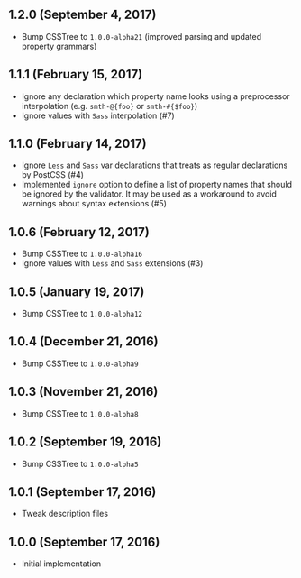 ## 1.2.0 (September 4, 2017)

- Bump CSSTree to `1.0.0-alpha21` (improved parsing and updated property grammars)

## 1.1.1 (February 15, 2017)

- Ignore any declaration which property name looks using a preprocessor interpolation (e.g. `smth-@{foo}` or `smth-#{$foo}`)
- Ignore values with `Sass` interpolation (#7)

## 1.1.0 (February 14, 2017)

- Ignore `Less` and `Sass` var declarations that treats as regular declarations by PostCSS (#4)
- Implemented `ignore` option to define a list of property names that should be ignored by the validator. It may be used as a workaround to avoid warnings about syntax extensions (#5)

## 1.0.6 (February 12, 2017)

- Bump CSSTree to `1.0.0-alpha16`
- Ignore values with `Less` and `Sass` extensions (#3)

## 1.0.5 (January 19, 2017)

- Bump CSSTree to `1.0.0-alpha12`

## 1.0.4 (December 21, 2016)

- Bump CSSTree to `1.0.0-alpha9`

## 1.0.3 (November 21, 2016)

- Bump CSSTree to `1.0.0-alpha8`

## 1.0.2 (September 19, 2016)

- Bump CSSTree to `1.0.0-alpha5`

## 1.0.1 (September 17, 2016)

- Tweak description files

## 1.0.0 (September 17, 2016)

- Initial implementation
